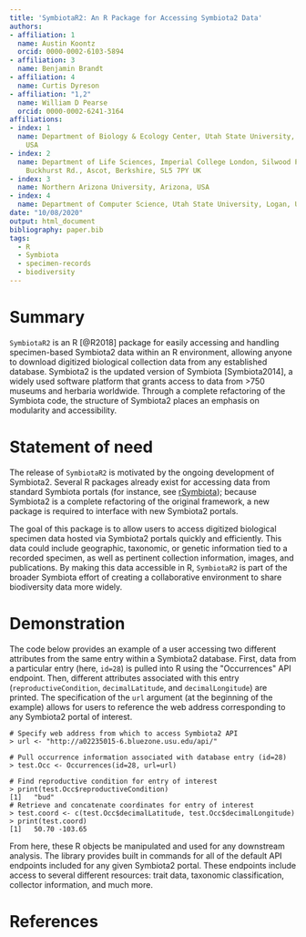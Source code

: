 ```yaml
---
title: 'SymbiotaR2: An R Package for Accessing Symbiota2 Data'
authors: 
- affiliation: 1
  name: Austin Koontz
  orcid: 0000-0002-6103-5894
- affiliation: 3
  name: Benjamin Brandt
- affiliation: 4
  name: Curtis Dyreson
- affiliation: "1,2"
  name: William D Pearse
  orcid: 0000-0002-6241-3164
affiliations:
- index: 1
  name: Department of Biology & Ecology Center, Utah State University, Logan, Utah,
    USA
- index: 2
  name: Department of Life Sciences, Imperial College London, Silwood Park Campus, 
    Buckhurst Rd., Ascot, Berkshire, SL5 7PY UK
- index: 3
  name: Northern Arizona University, Arizona, USA
- index: 4
  name: Department of Computer Science, Utah State University, Logan, Utah, USA
date: "10/08/2020"
output: html_document
bibliography: paper.bib
tags:
  - R
  - Symbiota
  - specimen-records
  - biodiversity
---
```

# Summary

`SymbiotaR2` is an R [@R2018] package for easily accessing and
handling specimen-based Symbiota2 data within an R environment,
allowing anyone to download digitized biological collection data from
any established database. Symbiota2 is the updated version of Symbiota
[Symbiota2014], a widely used software platform that grants access to
data from >750 museums and herbaria worldwide. Through a complete
refactoring of the Symbiota code, the structure of Symbiota2 places an
emphasis on modularity and accessibility.

# Statement of need

The release of `SymbiotaR2` is motivated by the ongoing development 
of Symbiota2. Several R packages already exist for accessing 
data from standard Symbiota portals (for instance, 
see [rSymbiota](https://github.com/FranzKrah/rSymbiota));
because Symbiota2 is a complete refactoring of the original 
framework, a new package is required to interface with new 
Symbiota2 portals.

The goal of this package is to allow users to access digitized 
biological specimen data hosted via Symbiota2 portals quickly and 
efficiently. This data could include geographic, taxonomic, or genetic 
information tied to a recorded specimen, as well as pertinent collection 
information, images, and publications. By making this data accessible in R, 
`SymbiotaR2` is part of the broader Symbiota effort of creating a 
collaborative environment to share biodiversity data more widely. 

# Demonstration

The code below provides an example of a user accessing two different attributes
from the same entry within a Symbiota2  database. First, data from a particular 
entry (here, `id=28`) is pulled into R using the "Occurrences" API endpoint. 
Then, different attributes associated with this entry (`reproductiveCondition`,
`decimalLatitude`, and `decimalLongitude`) are printed. The specification of the 
`url` argument (at the beginning of the example) allows for users to reference 
the web address corresponding to any Symbiota2 portal of interest.
```{R}
# Specify web address from which to access Symbiota2 API
> url <- "http://a02235015-6.bluezone.usu.edu/api/"

# Pull occurrence information associated with database entry (id=28)
> test.Occ <- Occurrences(id=28, url=url)

# Find reproductive condition for entry of interest
> print(test.Occ$reproductiveCondition)
[1]   "bud"
# Retrieve and concatenate coordinates for entry of interest
> test.coord <- c(test.Occ$decimalLatitude, test.Occ$decimalLongitude)
> print(test.coord)
[1]   50.70 -103.65
```
From here, these R objects be manipulated and used for any downstream analysis. 
The library provides built in commands for all of the default API endpoints 
included for any given Symbiota2 portal. These endpoints include access to 
several different resources: trait data, taxonomic classification, 
collector information, and much more. 

# References
